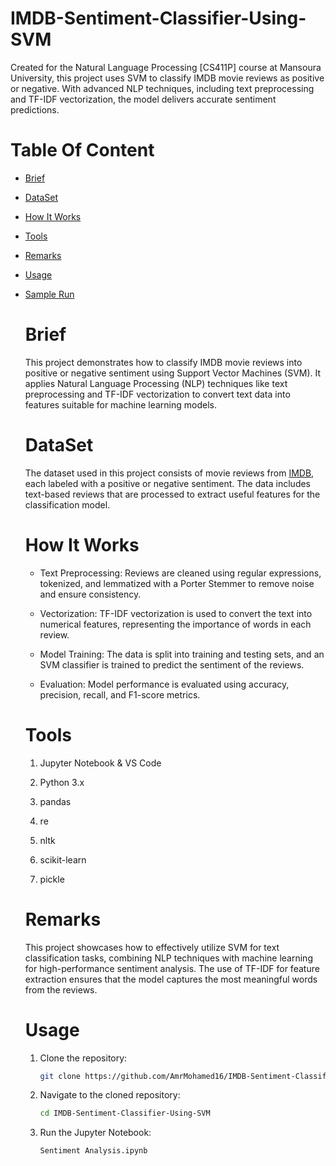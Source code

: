 # IMDB-Sentiment-Classifier-Using-SVM
Created for the Natural Language Processing [CS411P] course at Mansoura University, this project uses SVM to classify IMDB movie reviews as positive or negative. With advanced NLP techniques, including text preprocessing and TF-IDF vectorization, the model delivers accurate sentiment predictions.


# Table Of Content 

* [Brief](#Brief)
* [DataSet](#DataSet)
* [How It Works](#HowItWorks)
* [Tools](#Tools)
* [Remarks](#Remarks)
* [Usage](#Usage)
* [Sample Run](#SampleRun)

  # Brief
  This project demonstrates how to classify IMDB movie reviews into positive or negative sentiment using Support Vector Machines (SVM). It applies Natural Language Processing (NLP)      techniques like text preprocessing and TF-IDF vectorization to convert text data into features suitable for machine learning models.


   # DataSet
  The dataset used in this project consists of movie reviews from [IMDB](https://www.kaggle.com/datasets/vishakhdapat/imdb-movie-reviews), each labeled with a positive or negative         sentiment.
     The data includes text-based reviews that are processed to extract useful features for the classification model.


  # How It Works

     * Text Preprocessing: Reviews are cleaned using regular expressions, tokenized, and lemmatized with a Porter Stemmer to remove noise and ensure consistency.
    
     * Vectorization: TF-IDF vectorization is used to convert the text into numerical features, representing the importance of words in each review.
    
     * Model Training: The data is split into training and testing sets, and an SVM classifier is trained to predict the sentiment of the reviews.
    
     * Evaluation: Model performance is evaluated using accuracy, precision, recall, and F1-score metrics.

    
 
  # Tools 

  1. Jupyter Notebook & VS Code

  2. Python 3.x

  3. pandas

  4. re

  5. nltk

  6. scikit-learn

  7. pickle


  # Remarks

    This project showcases how to effectively utilize SVM for text classification tasks, combining NLP techniques with machine learning for high-performance sentiment analysis.
     The use of TF-IDF for feature extraction ensures that the model captures the most meaningful words from the reviews.


  # Usage

  1. Clone the repository:
     
     ```bash
     git clone https://github.com/AmrMohamed16/IMDB-Sentiment-Classifier-Using-SVM

  2. Navigate to the cloned repository:
     
     ```bash
     cd IMDB-Sentiment-Classifier-Using-SVM

  4. Run the Jupyter Notebook:
     
     ```bash
     Sentiment Analysis.ipynb
     
     






  




  
